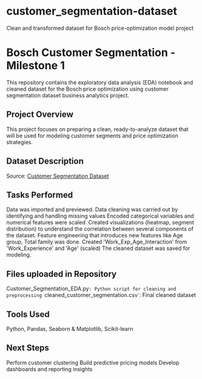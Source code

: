 # customer_segmentation-dataset
Clean and transformed dataset for Bosch price-optimization model project
# Bosch Customer Segmentation - Milestone 1

This repository contains the exploratory data analysis (EDA) notebook and cleaned dataset for the Bosch price optimization using customer segmentation dataset business analytics project.

## Project Overview

This project focuses on preparing a clean, ready-to-analyze dataset that will be used for modeling customer segments and price optimization strategies.

## Dataset Description

Source: [Customer Segmentation Dataset](https://www.kaggle.com/datasets/kaushiksuresh147/customer-segmentation?resource=download)

##  Tasks Performed
Data was imported and previewed.
Data cleaning was carried out by identifying and handling missing values
Encoded categorical variables and numerical features were scaled.
Created visualizations (heatmap, segment distribution) to understand the correlation between several components of the dataset.
Feature engineering that introduces new features like Age group, Total family was done. Created 'Work_Exp_Age_Interaction' from 'Work_Experience' and 'Age' (scaled)
The cleaned dataset was saved for modeling.

## Files uploaded in Repository

Customer_Segmentation_EDA.py`: Python script for cleaning and preprocessing
`cleaned_customer_segmentation.csv`: Final cleaned dataset

## Tools Used

Python, Pandas, Seaborn & Matplotlib, Scikit-learn

## Next Steps
Perform customer clustering
Build predictive pricing models
Develop dashboards and reporting insights

